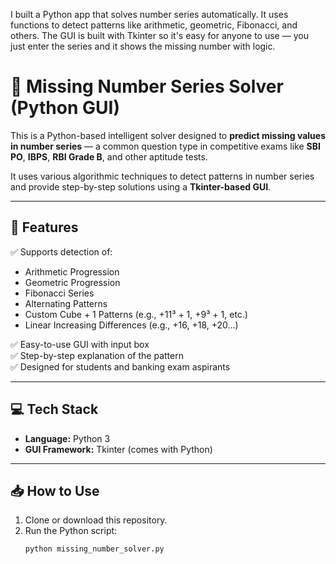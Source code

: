 I built a Python app that solves number series automatically. It uses functions to detect patterns like arithmetic, geometric, Fibonacci, and others. The GUI is built with Tkinter so it's easy for anyone to use — you just enter the series and it shows the missing number with logic.
# 🧠 Missing Number Series Solver (Python GUI)

This is a Python-based intelligent solver designed to **predict missing values in number series** — a common question type in competitive exams like **SBI PO**, **IBPS**, **RBI Grade B**, and other aptitude tests.

It uses various algorithmic techniques to detect patterns in number series and provide step-by-step solutions using a **Tkinter-based GUI**.

---

## 🔧 Features

✅ Supports detection of:
- Arithmetic Progression  
- Geometric Progression  
- Fibonacci Series  
- Alternating Patterns  
- Custom Cube + 1 Patterns (e.g., +11³ + 1, +9³ + 1, etc.)  
- Linear Increasing Differences (e.g., +16, +18, +20...)  

✅ Easy-to-use GUI with input box  
✅ Step-by-step explanation of the pattern  
✅ Designed for students and banking exam aspirants  

---

## 💻 Tech Stack

- **Language:** Python 3  
- **GUI Framework:** Tkinter (comes with Python)

---

## 📥 How to Use

1. Clone or download this repository.
2. Run the Python script:
   ```bash
   python missing_number_solver.py
